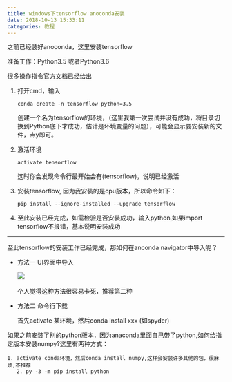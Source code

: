 ```yaml
---
title: windows下tensorflow anoconda安装
date: 2018-10-13 15:33:11
categories: 教程
---
```



之前已经装好anoconda，这里安装tensorflow

准备工作：Python3.5 或者Python3.6

很多操作指令[官方文档](https://tensorflow.google.cn/install/install_windows?hl=zh-cn)已经给出 

1. 打开cmd，输入

   `conda create -n tensorflow python=3.5`

   创建一个名为tensorflow的环境，（这里我第一次尝试并没有成功，将目录切换到Python底下才成功，估计是环境变量的问题），可能会显示要安装新的文件，点y即可。

2. 激活环境

   `activate tensorflow`

   这时你会发现命令行最开始会有(tensorflow)，说明已经激活

3. 安装tensorflow, 因为我安装的是cpu版本，所以命令如下：

   `pip install --ignore-installed --upgrade tensorflow`

4. 至此安装已经完成，如需检验是否安装成功，输入python,如果import tensorflow不报错，基本说明安装成功

---
 至此tensorflow的安装工作已经完成，那如何在anconda navigator中导入呢？

+ 方法一  UI界面中导入

   ![](https://ws1.sinaimg.cn/large/005UcYzaly1flnnyibtzcj30it02tglg.jpg)
   ​

     个人觉得这种方法很容易卡死，推荐第二种

+ 方法二 命令行下载

  首先activate 某环境，然后conda install xxx  (如spyder)




如果之前安装了别的python版本，因为anaconda里面自己带了python,如何给指定版本安装numpy?这里有两种方式：

   	1. activate conda环境，然后conda install numpy,这样会安装许多其他的包，很麻烦,不推荐
       2. py -3 -m pip install python 